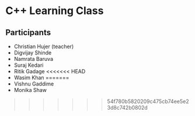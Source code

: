 # C++ Learning Class

## Participants
- Christian Hujer (teacher)
- Digvijay Shinde
- Namrata Baruva
- Suraj Kedari
- Ritik Gadage
<<<<<<< HEAD
- Wasim Khan
=======
- Vishnu Gaddime
- Monika Shaw
>>>>>>> 54f780b5820209c475cb74ee5e23d8c742b0802d
